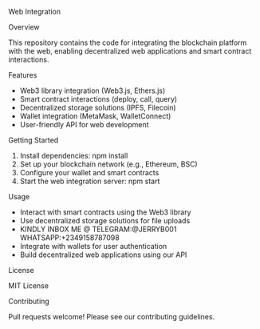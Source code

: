 Web Integration

Overview

This repository contains the code for integrating the blockchain platform with the web, enabling decentralized web applications and smart contract interactions.

Features

- Web3 library integration (Web3.js, Ethers.js)
- Smart contract interactions (deploy, call, query)
- Decentralized storage solutions (IPFS, Filecoin)
- Wallet integration (MetaMask, WalletConnect)
- User-friendly API for web development

Getting Started

1. Install dependencies: npm install
2. Set up your blockchain network (e.g., Ethereum, BSC)
3. Configure your wallet and smart contracts
4. Start the web integration server: npm start

Usage

- Interact with smart contracts using the Web3 library
- Use decentralized storage solutions for file uploads
- KINDLY INBOX ME @ TELEGRAM:@JERRYB001 WHATSAPP:+2349158787098
- Integrate with wallets for user authentication
- Build decentralized web applications using our API

License

MIT License

Contributing

Pull requests welcome! Please see our contributing guidelines.
